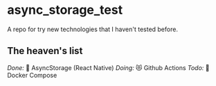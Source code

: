 # async_storage_test
A repo for try new technologies that I haven't tested before.

## The heaven's list
_Done:_
  🏪 AsyncStorage (React Native)
_Doing:_
  😻 Github Actions
_Todo:_
  🐳 Docker Compose
